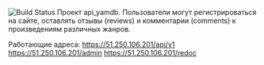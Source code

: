![Build Status](https://github.com/Andrew7567/yamdb_final/actions/workflows/yamdb_workflow.yml/badge.svg)
Проект api_yamdb. Пользователи могут регистрироваться на сайте, оставлять отзывы (reviews) и комментарии (comments) к произведениям различных жанров.

Работающие адреса:
https://51.250.106.201/api/v1
https://51.250.106.201/admin
https://51.250.106.201/redoc

